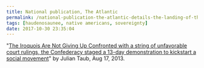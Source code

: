 ```yaml
---
title: National publication, The Atlantic
permalink: /national-publication-the-atlantic-details-the-landing-of-the-two-row-wampum-renewal-campaign-in-nyc/
tags: [haudenosaunee, native americans, sovereignty]
date: 2017-10-30 23:35:04
---
```


"[The Iroquois Are Not Giving Up Confronted with a string of unfavorable court rulings, the Confederacy staged a 13-day demonstration to kickstart a social movement](https://www.theatlantic.com/national/archive/2013/08/the-iroquois-are-not-giving-up/278787/)" by Julian Taub, Aug 17, 2013.
